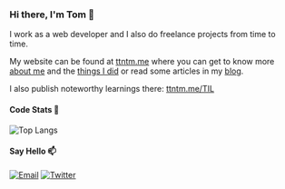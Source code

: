 ### Hi there, I'm Tom 👋

I work as a web developer and I also do freelance projects from time to time. 

My website can be found at [ttntm.me](https://ttntm.me) where you can get to know more [about me](https://ttntm.me/about/) and the [things I did](https://ttntm.me/work/) or read some articles in my [blog](https://ttntm.me/archive/).

I also publish noteworthy learnings there: [ttntm.me/TIL](https://ttntm.me/TIL)

#### Code Stats 👀

![Top Langs](https://github-readme-stats.vercel.app/api/top-langs/?username=ttntm&layout=compact)

#### Say Hello 📫

[![Email](https://img.shields.io/badge/email-ttntm%40pm.me-blue)](mailto:ttntm@pm.me) [![Twitter](https://img.shields.io/twitter/follow/thet0m.svg?style=social&label=@thet0m)](https://twitter.com/thet0m)
